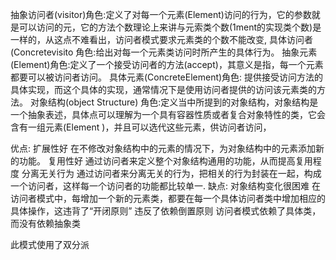 抽象访问者(visitor)角色:定义了对每一个元素(Element)访问的行为，它的参数就是可以访问的元，它的方法个数理论上来讲与元索类个数(1ment的实现类个数)是一样的，从这点不难看出，访问者模式要求元素类的个数不能改变,
具体访问者 (Concretevisito 角色:给出对每一个元素类访问时所产生的具体行为。
抽象元素(Element)角色:定义了一个接受访问者的方法(accept)，其意义是指，每一个元素都要可以被访问者访问。
具体元素(ConcreteElement)角色: 提供接受访问方法的具体实现，而这个具体的实现，通常情况下是使用访问者提供的访问该元素类的方法。
对象结构(object Structure) 角色:定义当中所提到的对象结构，对象结构是一个抽象表述，具体点可以理解为一个具有容器性质或者复合对象特性的类，它会含有一组元素(Element )，并且可以选代这些元素，供访问者访问，

优点:
    扩展性好
        在不修改对象结构中的元素的情况下，为对象结构中的元素添加新的功能。
    复用性好
        通过访问者来定义整个对象结构通用的功能，从而提高复用程度
    分离无关行为
        通过访问者来分离无关的行为，把相关的行为封装在一起，构成一个访问者，这样每一个访问者的功能都比较单一.
缺点:
    对象结构变化很困难
        在访问者模式中，每增加一个新的元素类，都要在每一个具体访问者类中增加相应的具体操作，这违背了“开闭原则”
    违反了依赖倒置原则
        访问者模式依赖了具体类，而没有依赖抽象类

此模式使用了双分派